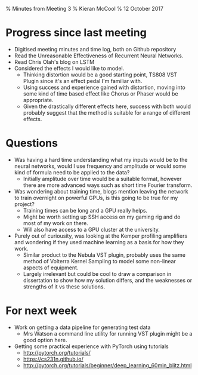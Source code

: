 % Minutes from Meeting 3
% Kieran McCool
% 12 October 2017

# Progress since last meeting

* Digitised meeting minutes and time log, both on Github repository
* Read the Unreasonable Effectiveness of Recurrent Neural Networks.
* Read Chris Olah's blog on LSTM
* Considered the effects I would like to model.
    - Thinking distortion would be a good starting point, TS808 VST Plugin since it's an effect pedal I'm familiar with.
    - Using success and experience gained with distortion, moving into some kind of time based effect like Chorus or Phaser would be appropriate.
    - Given the drastically different effects here, success with both would probably suggest that the method is suitable for a range of different effects.

# Questions

* Was having a hard time understanding what my inputs would be to the neural networks, would I use frequency and amplitude or would some kind of formula need to be applied to the data?
    - Initially amplitude over time would be a suitable format, however there are more advanced ways such as short time Fourier transform.
* Was wondering about training time, blogs mention leaving the network to train overnight on powerful GPUs, is this going to be true for my project?
    - Training times can be long and a GPU really helps.
    - Might be worth setting up SSH access on my gaming rig and do most of my work on there.
    - Will also have access to a GPU cluster at the university.
* Purely out of curiousity, was looking at the Kemper profiling amplifiers and wondering if they used machine learning as a basis for how they work.
    - Similar product to the Nebula VST plugin, probably uses the same method of Volterra Kernel Sampling to model some non-linear aspects of equipment.
    - Largely irrelevant but could be cool to draw a comparison in dissertation to show how my solution differs, and the weaknesses or strengths of it vs these solutions.

# For next week

* Work on getting a data pipeline for generating test data
    - Mrs Watson a command line utility for running VST plugin might be a good option here.
* Getting some practical experience with PyTorch using tutorials
    - http://pytorch.org/tutorials/
    - https://cs231n.github.io/
    - http://pytorch.org/tutorials/beginner/deep_learning_60min_blitz.html
